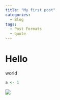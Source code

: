 ```yaml
---
title: "My first post"
categories:
  - Blog
tags:
  - Post Formats
  - quote
---
```



# Hello
world

```r
a <- 1

```
![](/site/assets/images/bio-photo.jpg)